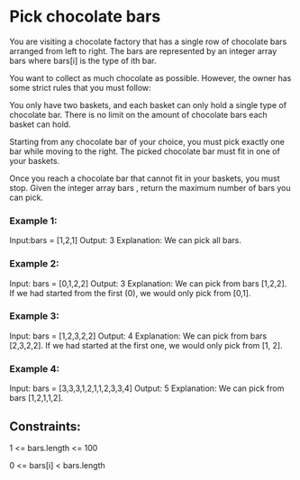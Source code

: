 
# Pick chocolate bars

You are visiting a chocolate factory that has a single row of chocolate bars
arranged from left to right. The bars are represented by an integer
array bars where bars[i] is the type of ith bar.

You want to collect as much chocolate as possible. However, the owner has
some strict rules that you must follow:

You only have two baskets, and each basket can only hold a single type of
chocolate bar. There is no limit on the amount of chocolate bars each basket
can hold.

Starting from any chocolate bar of your choice, you must pick exactly one
bar while moving to the right. The picked chocolate bar must fit in one of
your baskets.

Once you reach a chocolate bar that cannot fit in your baskets, you must stop.
Given the integer array bars , return the maximum number of bars you can pick.


### Example 1:
Input:bars = [1,2,1]
Output: 3
Explanation: We can pick all bars.

### Example 2:
Input: bars = [0,1,2,2]
Output: 3
Explanation: We can pick from bars [1,2,2].
If we had started from the first (0), we would only pick from
[0,1].


### Example 3:
Input: bars = [1,2,3,2,2]
Output: 4
Explanation: We can pick from bars [2,3,2,2].
If we had started at the first one, we would only pick from [1,
2].



### Example 4:
Input: bars = [3,3,3,1,2,1,1,2,3,3,4]
Output: 5
Explanation: We can pick from bars [1,2,1,1,2].

## Constraints:
1 <= bars.length <= 100

0 <= bars[i] < bars.length
